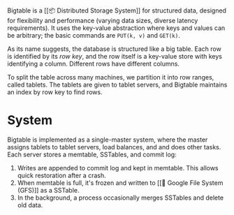 Bigtable is a [[📦 Distributed Storage System]] for structured data, designed for flexibility and performance (varying data sizes, diverse latency requirements). It uses the key-value abstraction where keys and values can be arbitrary; the basic commands are `PUT(k, v)` and `GET(k)`.

As its name suggests, the database is structured like a big table. Each row is identified by its *row key*, and the row itself is a key-value store with keys identifying a column. Different rows have different columns.

To split the table across many machines, we partition it into row ranges, called tablets. The tablets are given to tablet servers, and Bigtable maintains an index by row key to find rows.

# System
Bigtable is implemented as a single-master system, where the master assigns tablets to tablet servers, load balances, and and does other tasks. Each server stores a memtable, SSTables, and commit log:
1. Writes are appended to commit log and kept in memtable. This allows quick restoration after a crash.
2. When memtable is full, it's frozen and written to [[🔎 Google File System (GFS)]] as a SSTable.
3. In the background, a process occasionally merges SSTables and delete old data.